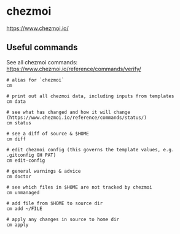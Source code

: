 # chezmoi

<https://www.chezmoi.io/>

## Useful commands

See all chezmoi commands: <https://www.chezmoi.io/reference/commands/verify/>

```shell
# alias for `chezmoi`
cm

# print out all chezmoi data, including inputs from templates
cm data

# see what has changed and how it will change (https://www.chezmoi.io/reference/commands/status/)
cm status

# see a diff of source & $HOME
cm diff

# edit chezmoi config (this governs the template values, e.g. .gitconfig GH PAT)
cm edit-config

# general warnings & advice
cm doctor

# see which files in $HOME are not tracked by chezmoi
cm unmanaged

# add file from $HOME to source dir
cm add ~/FILE

# apply any changes in source to home dir
cm apply
```
